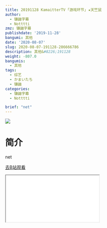 ```yaml
---
title: 20191128 KamaitterTV ｢游戏环节｣ ★天竺鼠
author:
  - 镰鼬字幕
  - Notttti
zmz: 镰鼬字幕
publishdate: '2019-11-28'
bangumi: 其他
date: '2020-08-07'
slug: 2020-08-07-191128-286666786
description: 其他&#8226;191128
weight: -807.0
bangumis:
  - 其他
tags:
  - 综艺
  - かまいたち
  - 镰鼬
categories:
  - 镰鼬字幕
  - Notttti

brief: "net"
---
```

![](https://raw.githubusercontent.com/tcgriffith/owaraisite/master/static/tmpimg/3ac50bee745c1c4c7c2c7a0c099b6f9b569b69e0.jpg.480.jpg)
# 简介  
net  

[去B站观看](https://www.bilibili.com/video/av286666786/)
<div class ="resp-container"><iframe class="testiframe" src="//player.bilibili.com/player.html?aid=286666786"", scrolling="no", allowfullscreen="true" > </iframe></div> 
